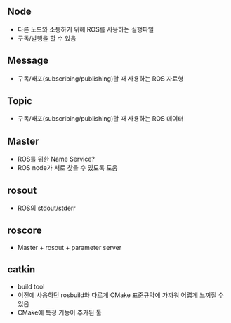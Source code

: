 ## Node
- 다른 노드와 소통하기 위해 ROS를 사용하는 실행파일
- 구독/발행을 할 수 있음
## Message
- 구독/배포(subscribing/publishing)할 때 사용하는 ROS 자료형
## Topic
- 구독/배포(subscribing/publishing)할 때 사용하는 ROS 데이터
## Master
- ROS를 위한 Name Service?
- ROS node가 서로 찾을 수 있도록 도움
## rosout
- ROS의 stdout/stderr
## roscore
- Master + rosout + parameter server
## catkin
- build tool
- 이전에 사용하던 rosbuild와 다르게 CMake 표준규약에 가까워 어렵게 느껴질 수 있음
- CMake에 특정 기능이 추가된 툴